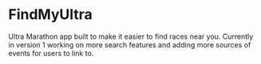 # FindMyUltra
Ultra Marathon app built to make it easier to find races near you.
Currently in version 1 working on more search features and adding more sources of events for users to link to.
